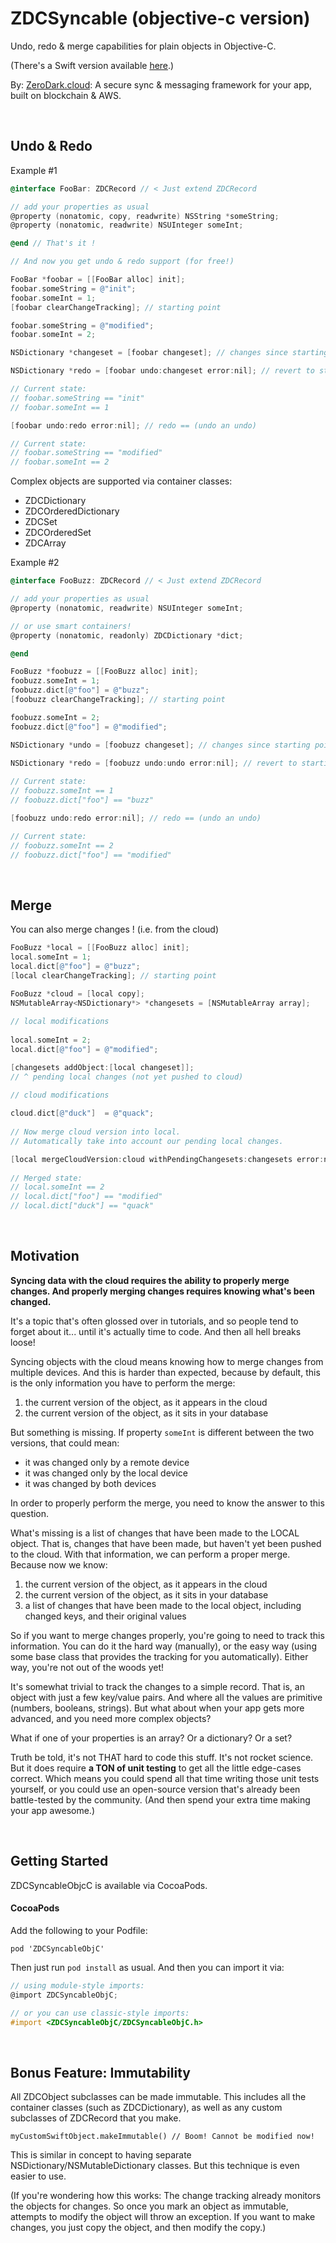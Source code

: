 # ZDCSyncable (objective-c version)

Undo, redo & merge capabilities for plain objects in Objective-C.

(There's a Swift version available [here](https://github.com/4th-ATechnologies/ZDCSyncable).)

By: [ZeroDark.cloud](https://www.zerodark.cloud): A secure sync & messaging framework for your app, built on blockchain & AWS.

&nbsp;

## Undo & Redo

Example #1

```objective-c
@interface FooBar: ZDCRecord // < Just extend ZDCRecord

// add your properties as usual
@property (nonatomic, copy, readwrite) NSString *someString; 
@property (nonatomic, readwrite) NSUInteger someInt;

@end // That's it !

// And now you get undo & redo support (for free!)

FooBar *foobar = [[FooBar alloc] init];
foobar.someString = @"init";
foobar.someInt = 1;
[foobar clearChangeTracking]; // starting point

foobar.someString = @"modified";
foobar.someInt = 2;

NSDictionary *changeset = [foobar changeset]; // changes since starting point

NSDictionary *redo = [foobar undo:changeset error:nil]; // revert to starting point

// Current state:
// foobar.someString == "init"
// foobar.someInt == 1

[foobar undo:redo error:nil]; // redo == (undo an undo)

// Current state:
// foobar.someString == "modified"
// foobar.someInt == 2
```

Complex objects are supported  via container classes:

- ZDCDictionary
- ZDCOrderedDictionary
- ZDCSet
- ZDCOrderedSet
- ZDCArray

Example #2

```objective-c
@interface FooBuzz: ZDCRecord // < Just extend ZDCRecord

// add your properties as usual
@property (nonatomic, readwrite) NSUInteger someInt;

// or use smart containers!
@property (nonatomic, readonly) ZDCDictionary *dict;

@end

FooBuzz *foobuzz = [[FooBuzz alloc] init];
foobuzz.someInt = 1;
foobuzz.dict[@"foo"] = @"buzz";
[foobuzz clearChangeTracking]; // starting point

foobuzz.someInt = 2;
foobuzz.dict[@"foo"] = @"modified";

NSDictionary *undo = [foobuzz changeset]; // changes since starting point

NSDictionary *redo = [foobuzz undo:undo error:nil]; // revert to starting point
  
// Current state:
// foobuzz.someInt == 1
// foobuzz.dict["foo"] == "buzz"

[foobuzz undo:redo error:nil]; // redo == (undo an undo)

// Current state:
// foobuzz.someInt == 2
// foobuzz.dict["foo"] == "modified"
```

&nbsp;

## Merge

You can also merge changes ! (i.e. from the cloud)

```objective-c
FooBuzz *local = [[FooBuzz alloc] init];
local.someInt = 1;
local.dict[@"foo"] = @"buzz";
[local clearChangeTracking]; // starting point

FooBuzz *cloud = [local copy];
NSMutableArray<NSDictionary*> *changesets = [NSMutableArray array];
	
// local modifications
	
local.someInt = 2;
local.dict[@"foo"] = @"modified";

[changesets addObject:[local changeset]];
// ^ pending local changes (not yet pushed to cloud)

// cloud modifications
			
cloud.dict[@"duck"]  = @"quack";
		
// Now merge cloud version into local.
// Automatically take into account our pending local changes.

[local mergeCloudVersion:cloud withPendingChangesets:changesets error:nil];
	
// Merged state:
// local.someInt == 2
// local.dict["foo"] == "modified"
// local.dict["duck"] == "quack"
```

&nbsp;

## Motivation

**Syncing data with the cloud requires the ability to properly merge changes. And properly merging changes requires knowing what's been changed.**

It's a topic that's often glossed over in tutorials, and so people tend to forget about it... until it's actually time to code. And then all hell breaks loose!

Syncing objects with the cloud means knowing how to merge changes from multiple devices. And this is harder than expected, because by default, this is the only information you have to perform the merge:

1. the current version of the object, as it appears in the cloud
2. the current version of the object, as it sits in your database

But something is missing. If property `someInt` is different between the two versions, that could mean:

- it was changed only by a remote device
- it was changed only by the local device
- it was changed by both devices

In order to properly perform the merge, you need to know the answer to this question.

What's missing is a list of changes that have been made to the LOCAL object. That is, changes that have been made, but haven't yet been pushed to the cloud. With that information, we can perform a proper merge. Because now we know:

1. the current version of the object, as it appears in the cloud
2. the current version of the object, as it sits in your database
3. a list of changes that have been made to the local object, including changed keys, and their original values

So if you want to merge changes properly, you're going to need to track this information. You can do it the hard way (manually), or the easy way (using some base class that provides the tracking for you automatically). Either way, you're not out of the woods yet!

It's somewhat trivial to track the changes to a simple record. That is, an object with just a few key/value pairs. And where all the values are primitive (numbers, booleans, strings). But what about when your app gets more advanced, and you need more complex objects?

What if one of your properties is an array? Or a dictionary? Or a set?

Truth be told, it's not THAT hard to code this stuff. It's not rocket science. But it does require **a TON of unit testing** to get all the little edge-cases correct. Which means you could spend all that time writing those unit tests yourself, or you could use an open-source version that's already been battle-tested by the community. (And then spend your extra time making your app awesome.)

&nbsp;

## Getting Started

ZDCSyncableObjcC is available via CocoaPods.

#### CocoaPods

Add the following to your Podfile:

```
pod 'ZDCSyncableObjC'
```

Then just run `pod install` as usual. And then you can import it via:

```objective-c
// using module-style imports:
@import ZDCSyncableObjC;

// or you can use classic-style imports:
#import <ZDCSyncableObjC/ZDCSyncableObjC.h>
```

&nbsp;

## Bonus Feature: Immutability

All ZDCObject subclasses can be made immutable. This includes all the container classes (such as ZDCDictionary), as well as any custom subclasses of ZDCRecord that you make.

```
myCustomSwiftObject.makeImmutable() // Boom! Cannot be modified now!
```

This is similar in concept to having separate NSDictionary/NSMutableDictionary classes. But this technique is even easier to use. 

(If you're wondering how this works: The change tracking already monitors the objects for changes. So once you mark an object as immutable, attempts to modify the object will throw an exception. If you want to make changes, you just copy the object, and then modify the copy.)

